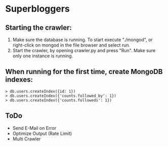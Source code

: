 # Superbloggers
## Starting the crawler:
1. Make sure the database is running. To start execute "./mongod", or right-click on mongod in the file browser and select run.
2. Start the crawler, by opening crawler.py and press "Run". Make sure only one instance is running.

## When running for the first time, create MongoDB indexes:  
`> db.users.createIndex({id: 1})`  
`> db.users.createIndex({'counts.followed_by': 1})`  
`> db.users.createIndex({'counts.followeds': 1})`

## ToDo
* Send E-Mail on Error
* Optimize Output (Rate Limit)
* Multi Crawler
